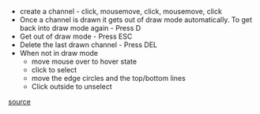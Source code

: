 - create a channel - click, mousemove, click, mousemove, click
- Once a channel is drawn it gets out of draw mode automatically. To get back into draw mode again - Press D
- Get out of draw mode - Press ESC
- Delete the last drawn channel - Press DEL
- When not in draw mode
  - move mouse over to hover state
  - click to select
  - move the edge circles and the top/bottom lines
  - Click outside to unselect

[source](https://github.com/kossidts/react-stockcharts/blob/master/docs/lib/charts/CandleStickChartWithEquidistantChannel.js)

<!-- , [codesandbox](https://codesandbox.io/s/github/rrag/react-stockcharts-examples2/tree/master/examples/CandleStickChartWithEquidistantChannel) -->
